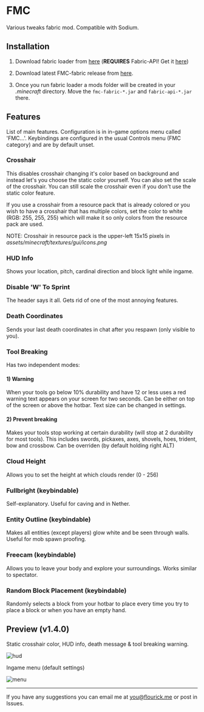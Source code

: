 # FMC

Various tweaks fabric mod. Compatible with Sodium.

## Installation

1. Download fabric loader from [here](https://fabricmc.net/use/) (**REQUIRES** Fabric-API! Get it [here](https://www.curseforge.com/minecraft/mc-mods/fabric-api))

2. Download latest FMC-fabric release from [here](https://github.com/Flourick/FMC-fabric/releases).

3. Once you run fabric loader a mods folder will be created in your *.minecraft* directory. Move the `fmc-fabric-*.jar` and `fabric-api-*.jar` there.

## Features

List of main features. Configuration is in in-game options menu called 'FMC...'. Keybindings are configured in the usual Controls menu (FMC category) and are by default unset.

### Crosshair

This disables crosshair changing it's color based on background and instead let's you choose the static color yourself. You can also set the scale of the crosshair. You can still scale the crosshair even if you don't use the static color feature.

If you use a crosshair from a resource pack that is already colored or you wish to have a crosshair that has multiple colors, set the color to white (RGB: 255, 255, 255) which will make it so only colors from the resource pack are used.

NOTE: Crosshair in resource pack is the upper-left 15x15 pixels in *assets/minecraft/textures/gui/icons.png*

### HUD Info

Shows your location, pitch, cardinal direction and block light while ingame.

### Disable 'W' To Sprint

The header says it all. Gets rid of one of the most annoying features.

### Death Coordinates

Sends your last death coordinates in chat after you respawn (only visible to you).

### Tool Breaking

Has two independent modes:

#### 1) Warning

When your tools go below 10% durability and have 12 or less uses a red warning text appears on your screen for two seconds. Can be either on top of the screen or above the hotbar. Text size can be changed in settings.

#### 2) Prevent breaking

Makes your tools stop working at certain durability (will stop at 2 durability for most tools). This includes swords, pickaxes, axes, shovels, hoes, trident, bow and crossbow. Can be overriden (by default holding right ALT)

### Cloud Height

Allows you to set the height at which clouds render (0 - 256)

### Fullbright (keybindable)

Self-explanatory. Useful for caving and in Nether.

### Entity Outline (keybindable)

Makes all entities (except players) glow white and be seen through walls. Useful for mob spawn proofing.

### Freecam (keybindable)

Allows you to leave your body and explore your surroundings. Works similar to spectator.

### Random Block Placement (keybindable)

Randomly selects a block from your hotbar to place every time you try to place a block or when you have an empty hand.

## Preview (v1.4.0)

Static crosshair color, HUD info, death message & tool breaking warning.

![hud](https://user-images.githubusercontent.com/33128006/91038667-70387b80-e60b-11ea-9ee0-2e28d4d7d6f2.png)

Ingame menu (default settings)

![menu](https://user-images.githubusercontent.com/33128006/98001029-75752c00-1ded-11eb-81f7-aa8b684f6bd5.png)

----

If you have any suggestions you can email me at you@flourick.me or post in Issues.
